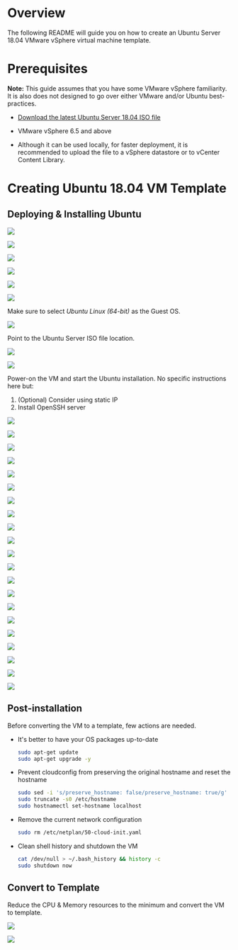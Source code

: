 # Overview

The following README will guide you on how to create an Ubuntu Server 18.04 VMware vSphere virtual machine template. 

# Prerequisites

**Note:** This guide assumes that you have some VMware vSphere familiarity. It is also does not designed to go over either VMware and/or Ubuntu best-practices. 

* [Download the latest Ubuntu Server 18.04 ISO file](https://releases.ubuntu.com/18.04/)

* VMware vSphere 6.5 and above

* Although it can be used locally, for faster deployment, it is recommended to upload the file to a vSphere datastore or to vCenter Content Library. 

# Creating Ubuntu 18.04 VM Template

## Deploying & Installing Ubuntu

![](../img/vmware_ubuntu_template/01.png)

![](../img/vmware_ubuntu_template/02.png)

![](../img/vmware_ubuntu_template/03.png)

![](../img/vmware_ubuntu_template/04.png)

![](../img/vmware_ubuntu_template/05.png)

![](../img/vmware_ubuntu_template/06.png)

Make sure to select *Ubuntu Linux (64-bit)* as the Guest OS. 

![](../img/vmware_ubuntu_template/07.png)

Point to the Ubuntu Server ISO file location. 

![](../img/vmware_ubuntu_template/08.png)

![](../img/vmware_ubuntu_template/09.png)

Power-on the VM and start the Ubuntu installation. No specific instructions here but:
1. (Optional) Consider using static IP 
2. Install OpenSSH server

![](../img/vmware_ubuntu_template/10.png)

![](../img/vmware_ubuntu_template/11.png)

![](../img/vmware_ubuntu_template/12.png)

![](../img/vmware_ubuntu_template/13.png)

![](../img/vmware_ubuntu_template/14.png)

![](../img/vmware_ubuntu_template/15.png)

![](../img/vmware_ubuntu_template/16.png)

![](../img/vmware_ubuntu_template/17.png)

![](../img/vmware_ubuntu_template/18.png)

![](../img/vmware_ubuntu_template/19.png)

![](../img/vmware_ubuntu_template/20.png)

![](../img/vmware_ubuntu_template/21.png)

![](../img/vmware_ubuntu_template/22.png)

![](../img/vmware_ubuntu_template/23.png)

![](../img/vmware_ubuntu_template/24.png)

![](../img/vmware_ubuntu_template/25.png)

![](../img/vmware_ubuntu_template/26.png)

![](../img/vmware_ubuntu_template/27.png)

![](../img/vmware_ubuntu_template/28.png)

![](../img/vmware_ubuntu_template/29.png)

![](../img/vmware_ubuntu_template/30.png)

## Post-installation 

Before converting the VM to a template, few actions are needed.

* It's better to have your OS packages up-to-date

    ```bash
    sudo apt-get update
    sudo apt-get upgrade -y
    ```

* Prevent cloudconfig from preserving the original hostname and reset the hostname

    ```bash
    sudo sed -i 's/preserve_hostname: false/preserve_hostname: true/g' /etc/cloud/cloud.cfg
    sudo truncate -s0 /etc/hostname
    sudo hostnamectl set-hostname localhost
    ```

* Remove the current network configuration

    ```bash
    sudo rm /etc/netplan/50-cloud-init.yaml
    ```

* Clean shell history and shutdown the VM

    ```bash
    cat /dev/null > ~/.bash_history && history -c
    sudo shutdown now
    ```

## Convert to Template

Reduce the CPU & Memory resources to the minimum and convert the VM to template.

![](../img/vmware_ubuntu_template/31.png)

![](../img/vmware_ubuntu_template/32.png)